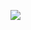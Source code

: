 [![](https://www.herokucdn.com/deploy/button.png)](https://heroku.com/deploy?template=https://github.com/wrtvh/sdebh.git)

